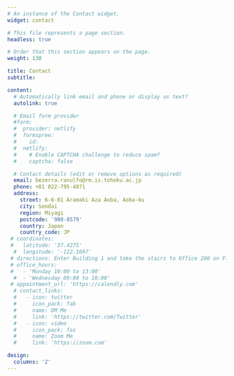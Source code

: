 ```yaml
---
# An instance of the Contact widget.
widget: contact

# This file represents a page section.
headless: true

# Order that this section appears on the page.
weight: 130

title: Contact
subtitle:

content:
  # Automatically link email and phone or display as text?
  autolink: true

  # Email form provider
  #form:
  #  provider: netlify
  #  formspree:
  #    id:
  #  netlify:
  #    # Enable CAPTCHA challenge to reduce spam?
  #    captcha: false

  # Contact details (edit or remove options as required)
  email: bezerra.ranulfo@rm.is.tohoku.ac.jp
  phone: +81 022-795-4871
  address:
    street: 6-6-01 Aramaki Aza Aoba, Aoba-ku
    city: Sendai
    region: Miyagi
    postcode: '980-8579'
    country: Japan
    country_code: JP
 # coordinates:
 #   latitude: '37.4275'
  #  longitude: '-122.1697'
 # directions: Enter Building 1 and take the stairs to Office 200 on Floor 2
 # office_hours:
 #   - 'Monday 10:00 to 13:00'
  #  - 'Wednesday 09:00 to 10:00'
 # appointment_url: 'https://calendly.com'
  # contact_links:
  #   - icon: twitter
  #     icon_pack: fab
  #     name: DM Me
  #     link: 'https://twitter.com/Twitter'
  #   - icon: video
  #     icon_pack: fas
  #     name: Zoom Me
  #     link: 'https://zoom.com'

design:
  columns: '2'
---
```

